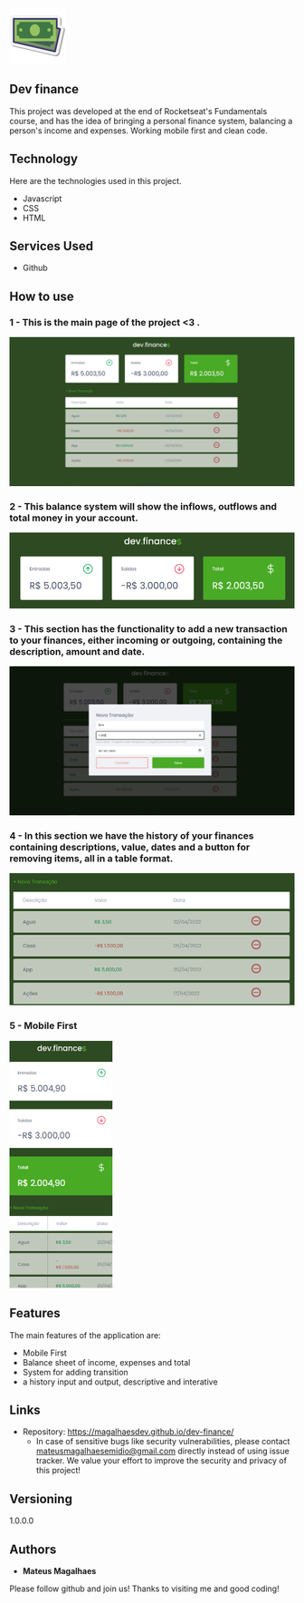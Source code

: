 ![Logo of the project](https://github.com/MagalhaesDev/dev-finance/blob/main/assets/icon-money.png)


## Dev finance
 This project was developed at the end of Rocketseat's Fundamentals course, and has the idea of bringing a personal finance system, balancing a person's income and expenses. Working mobile first and clean code.

## Technology 

Here are the technologies used in this project.

* Javascript
* CSS
* HTML

## Services Used

* Github


## How to use

### 1 - This is the main page of the project <3 .

![Homepage image](https://github.com/MagalhaesDev/dev-finance/blob/main/readme/home.png)

### 2 - This balance system will show the inflows, outflows and total money in your account.

![Balance](https://github.com/MagalhaesDev/dev-finance/blob/main/readme/balance.png)

### 3 - This section has the functionality to add a new transaction to your finances, either incoming or outgoing, containing the description, amount and date.

![Transaction](https://github.com/MagalhaesDev/dev-finance/blob/main/readme/transaction.png)

### 4 - In this section we have the history of your finances containing descriptions, value, dates and a button for removing items, all in a table format.

![Historic](https://github.com/MagalhaesDev/dev-finance/blob/main/readme/historic.png)

### 5 - Mobile First

![Mobile](https://github.com/MagalhaesDev/dev-finance/blob/main/readme/mobile.png)

## Features

The main features of the application are:
 - Mobile First
 - Balance sheet of income, expenses and total
 - System for adding transition
 - a history input and output, descriptive and interative

## Links
  - Repository: https://magalhaesdev.github.io/dev-finance/
    -  In case of sensitive bugs like security vulnerabilities, please contact
      mateusmagalhaesemidio@gmail.com directly instead of using issue tracker. We value your effort
      to improve the security and privacy of this project!

  ## Versioning

  1.0.0.0


  ## Authors

  * **Mateus Magalhaes**

  Please follow github and join us!
  Thanks to visiting me and good coding!
